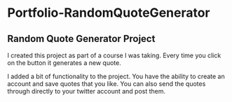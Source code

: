 # Portfolio-RandomQuoteGenerator
## Random Quote Generator Project

I created this project as part of a course I was taking. Every time you click on the button it generates a new quote.

I added a bit of functionality to the project. You have the ability to create an account and save quotes that you like. 
You can also send the quotes through directly to your twitter account and post them.
